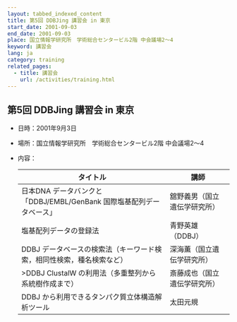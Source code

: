 ```yaml
---
layout: tabbed_indexed_content
title: 第5回 DDBJing 講習会 in 東京
start_date: 2001-09-03
end_date: 2001-09-03
place: 国立情報学研究所　学術総合センタービル2階 中会議場2～4
keyword: 講習会
lang: ja
category: training
related_pages:
  - title: 講習会
    url: /activities/training.html
---
```


## 第5回 DDBJing 講習会 in 東京 <a name="5"></a>

-   日時：2001年9月3日
-   場所：国立情報学研究所　学術総合センタービル2階 中会議場2～4
-   内容：

    | タイトル | 講師 |
    |----|----|
    | 日本DNA データバンクと「DDBJ/EMBL/GenBank 国際塩基配列データベース」 | 舘野義男（国立遺伝学研究所） |
    | 塩基配列データの登録法 | 青野英雄（DDBJ） |
    | DDBJ データベースの検索法（キーワード検索，相同性検索，種名検索など） | 深海薫（国立遺伝学研究所）   |
    | &gt;DDBJ ClustalW の利用法（多重整列から系統樹作成まで） | 斎藤成也（国立遺伝学研究所） |
    | DDBJ から利用できるタンパク質立体構造解析ツール | 太田元規 |